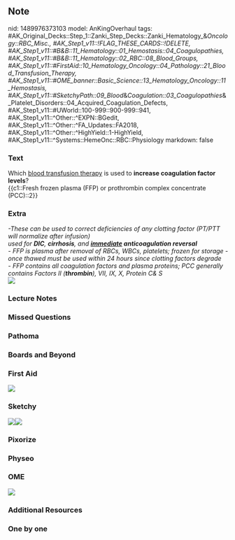 ## Note
nid: 1489976373103
model: AnKingOverhaul
tags: #AK_Original_Decks::Step_1::Zanki_Step_Decks::Zanki_Hematology_&_Oncology::RBC_Misc., #AK_Step1_v11::!FLAG_THESE_CARDS::!DELETE, #AK_Step1_v11::#B&B::11_Hematology::01_Hemostasis::04_Coagulopathies, #AK_Step1_v11::#B&B::11_Hematology::02_RBC::08_Blood_Groups, #AK_Step1_v11::#FirstAid::10_Hematology_Oncology::04_Pathology::21_Blood_Transfusion_Therapy, #AK_Step1_v11::#OME_banner::Basic_Science::13_Hematology_Oncology::11_Hemostasis, #AK_Step1_v11::#SketchyPath::09_Blood_&_Coagulation::03_Coagulopathies_&_Platelet_Disorders::04_Acquired_Coagulation_Defects, #AK_Step1_v11::#UWorld::100-999::900-999::941, #AK_Step1_v11::^Other::^EXPN::BGedit, #AK_Step1_v11::^Other::^FA_Updates::FA2018, #AK_Step1_v11::^Other::^HighYield::1-HighYield, #AK_Step1_v11::^Systems::HemeOnc::RBC::Physiology
markdown: false

### Text
<div>
  <div>
    Which <u>blood transfusion therapy</u> is used to <b>increase
    coagulation factor levels</b>?
  </div>
  <div>
    {{c1::Fresh frozen plasma (FFP) or prothrombin complex
    concentrate (PCC)::2}}
  </div>
</div>

### Extra
<div>
  <div>
    <i>-These can be used to correct deficiencies of any clotting
    factor (PT/PTT will normalize after infusion)</i>
  </div>
  <div>
    <i>used for</i> <b style="font-style: italic;">DIC</b><i>,</i>
    <b style="font-style: italic;">cirrhosis</b><i>, and</i>
    <b style="font-style: italic;"><u>immediate</u> anticoagulation
    reversal</b>
  </div>
</div>
<div>
  <div>
    <i>- FFP is plasma after removal of RBCs, WBCs, platelets;
    frozen for storage - once thawed must be used within 24 hours
    since clotting factors degrade</i>
  </div>
</div>
<div>
  <i>- FFP contains all coagulation factors and plasma proteins;
  PCC generally contains Factors II (<b>thrombin</b>), VII, IX, X,
  Protein C& S</i>
</div>
<div><img src="paste-334096916021512.jpg"></div>

### Lecture Notes


### Missed Questions


### Pathoma


### Boards and Beyond


### First Aid
<img src="tmp6twYO2.png">

### Sketchy
<img src="K%20FFP_1566160514431.jpg"><img src=
"Zoverall%20picture%20(76)_1566160514431.JPG">

### Pixorize


### Physeo


### OME
<div class="ome-widget">
  <a href=
  "https://onlinemeded.org/spa/heme-onc/hemostasis/acquire?ref=anki">
  <img src="_OME_AnkiFlashcards_Lesson_3.png"></a>
</div>

### Additional Resources


### One by one

